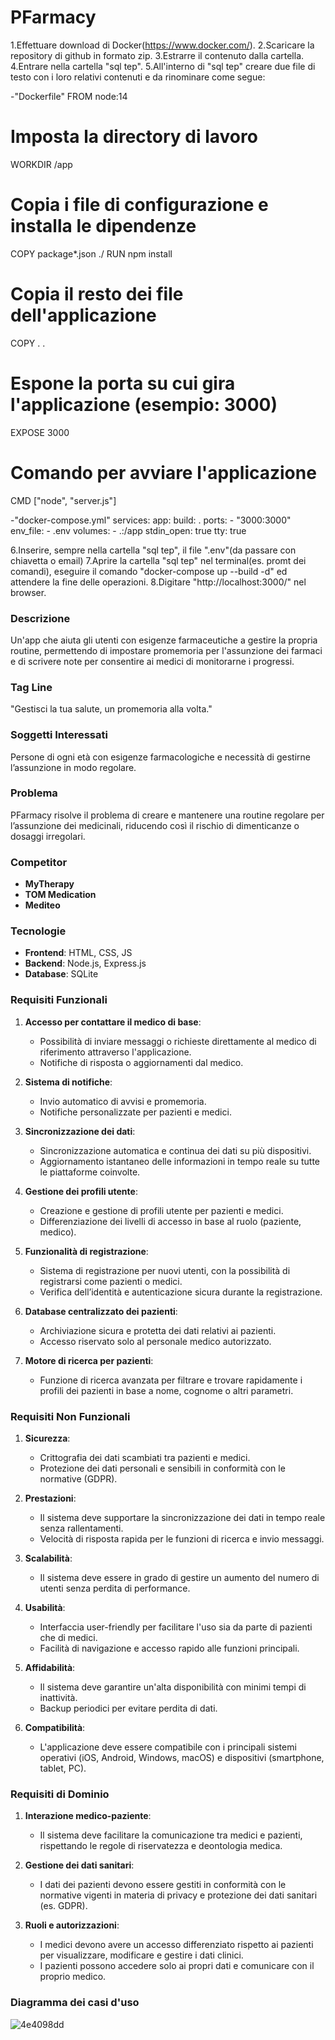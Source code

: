 # PFarmacy

1.Effettuare download di Docker(https://www.docker.com/).
2.Scaricare la repository di github in formato zip.
3.Estrarre il contenuto dalla cartella.
4.Entrare nella cartella "sql tep".
5.All'interno di "sql tep" creare due file di testo con i loro relativi contenuti e da rinominare come segue:

-"Dockerfile"
FROM node:14

# Imposta la directory di lavoro
WORKDIR /app

# Copia i file di configurazione e installa le dipendenze
COPY package*.json ./
RUN npm install

# Copia il resto dei file dell'applicazione
COPY . .

# Espone la porta su cui gira l'applicazione (esempio: 3000)
EXPOSE 3000

# Comando per avviare l'applicazione
CMD ["node", "server.js"]

-"docker-compose.yml"
services:
  app:
    build: .
    ports:
      - "3000:3000"
    env_file:
      - .env
    volumes:
      - .:/app
    stdin_open: true
    tty: true

6.Inserire, sempre nella cartella "sql tep", il file ".env"(da passare con chiavetta o email)
7.Aprire la cartella "sql tep" nel terminal(es. promt dei comandi), eseguire il comando "docker-compose up --build -d" ed attendere la fine delle operazioni.
8.Digitare "http://localhost:3000/" nel browser.

### Descrizione
Un'app che aiuta gli utenti con esigenze farmaceutiche a gestire la propria routine, permettendo di impostare promemoria per l'assunzione dei farmaci e di scrivere note per consentire ai medici di monitorarne i progressi. 


### Tag Line
"Gestisci la tua salute, un promemoria alla volta."


### Soggetti Interessati
Persone di ogni età con esigenze farmacologiche e necessità di gestirne l’assunzione in modo regolare.


### Problema
PFarmacy risolve il problema di creare e mantenere una routine regolare per l’assunzione dei medicinali, riducendo così il rischio di dimenticanze o dosaggi irregolari.


### Competitor
- **MyTherapy**
- **TOM Medication**
- **Mediteo**


### Tecnologie
- **Frontend**: HTML, CSS, JS 
- **Backend**: Node.js, Express.js 
- **Database**: SQLite 


### Requisiti Funzionali

1. **Accesso per contattare il medico di base**:
   - Possibilità di inviare messaggi o richieste direttamente al medico di riferimento attraverso l'applicazione.
   - Notifiche di risposta o aggiornamenti dal medico.

2. **Sistema di notifiche**:
   - Invio automatico di avvisi e promemoria.
   - Notifiche personalizzate per pazienti e medici.

3. **Sincronizzazione dei dati**:
   - Sincronizzazione automatica e continua dei dati su più dispositivi.
   - Aggiornamento istantaneo delle informazioni in tempo reale su tutte le piattaforme coinvolte.

4. **Gestione dei profili utente**:
   - Creazione e gestione di profili utente per pazienti e medici.
   - Differenziazione dei livelli di accesso in base al ruolo (paziente, medico).

5. **Funzionalità di registrazione**:
   - Sistema di registrazione per nuovi utenti, con la possibilità di registrarsi come pazienti o medici.
   - Verifica dell’identità e autenticazione sicura durante la registrazione.

6. **Database centralizzato dei pazienti**:
   - Archiviazione sicura e protetta dei dati relativi ai pazienti.
   - Accesso riservato solo al personale medico autorizzato.

7. **Motore di ricerca per pazienti**:
   - Funzione di ricerca avanzata per filtrare e trovare rapidamente i profili dei pazienti in base a nome, cognome o altri parametri.


### Requisiti Non Funzionali

1. **Sicurezza**:
   - Crittografia dei dati scambiati tra pazienti e medici.
   - Protezione dei dati personali e sensibili in conformità con le normative (GDPR).

2. **Prestazioni**:
   - Il sistema deve supportare la sincronizzazione dei dati in tempo reale senza rallentamenti.
   - Velocità di risposta rapida per le funzioni di ricerca e invio messaggi.

3. **Scalabilità**:
   - Il sistema deve essere in grado di gestire un aumento del numero di utenti senza perdita di performance.

4. **Usabilità**:
   - Interfaccia user-friendly per facilitare l'uso sia da parte di pazienti che di medici.
   - Facilità di navigazione e accesso rapido alle funzioni principali.

5. **Affidabilità**:
   - Il sistema deve garantire un'alta disponibilità con minimi tempi di inattività.
   - Backup periodici per evitare perdita di dati.

6. **Compatibilità**:
   - L'applicazione deve essere compatibile con i principali sistemi operativi (iOS, Android, Windows, macOS) e dispositivi (smartphone, tablet, PC).



### Requisiti di Dominio

1. **Interazione medico-paziente**:
   - Il sistema deve facilitare la comunicazione tra medici e pazienti, rispettando le regole di riservatezza e deontologia medica.

2. **Gestione dei dati sanitari**:
   - I dati dei pazienti devono essere gestiti in conformità con le normative vigenti in materia di privacy e protezione dei dati sanitari (es. GDPR).
   
3. **Ruoli e autorizzazioni**:
   - I medici devono avere un accesso differenziato rispetto ai pazienti per visualizzare, modificare e gestire i dati clinici.
   - I pazienti possono accedere solo ai propri dati e comunicare con il proprio medico.


### Diagramma dei casi d'uso

![4e4098dd](https://github.com/user-attachments/assets/903232ab-799c-4e68-8ed4-80e08733c782)

